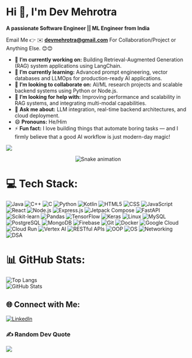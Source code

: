 #  Hi 👋, I'm Dev Mehrotra
**A passionate Software Engineer || ML Engineer from India**

Email Me 👉 ✉️ **devmehrotra@gmail.com** For Collaboration/Project or Anything Else. 😊😊

- 🔭 **I’m currently working on:** Building Retrieval-Augmented Generation (RAG) system applications using LangChain.
- 🌱 **I’m currently learning:** Advanced prompt engineering, vector databases and LLMOps for production-ready AI applications.
- 👯 **I’m looking to collaborate on:** AI/ML research projects and scalable backend systems using Python or Node.js.
- 🤔 **I’m looking for help with:** Improving performance and scalability in RAG systems, and integrating multi-modal capabilities.
- 💬 **Ask me about:** LLM integration, real-time backend architectures, and cloud deployment.
- 😄 **Pronouns:** He/Him
- ⚡ **Fun fact:** I love building things that automate boring tasks — and I firmly believe that a good AI workflow is just modern-day magic!



[![](https://visitcount.itsvg.in/api?id=alamimran613&icon=1&color=4)](https://visitcount.itsvg.in)

<!-- Snake Game Repo View -->

<div align="center">
  <img src="https://profile-readme-generator.com/assets/snake.svg" alt="Snake animation" />
</div>



# 💻 Tech Stack:

![Java](https://img.shields.io/badge/Java-%23ED8B00.svg?style=for-the-badge&logo=java&logoColor=white)
![C++](https://img.shields.io/badge/C++-00599C?style=for-the-badge&logo=c%2B%2B&logoColor=white)
![C](https://img.shields.io/badge/C-00599C?style=for-the-badge&logo=c&logoColor=white)
![Python](https://img.shields.io/badge/Python-3670A0?style=for-the-badge&logo=python&logoColor=ffdd54)
![Kotlin](https://img.shields.io/badge/Kotlin-%230095D5.svg?style=for-the-badge&logo=kotlin&logoColor=white)
![HTML5](https://img.shields.io/badge/HTML5-%23E34F26.svg?style=for-the-badge&logo=html5&logoColor=white)
![CSS](https://img.shields.io/badge/CSS-%231572B6.svg?style=for-the-badge&logo=css3&logoColor=white)
![JavaScript](https://img.shields.io/badge/JavaScript-F7DF1E?style=for-the-badge&logo=javascript&logoColor=black)
![React](https://img.shields.io/badge/React-%2361DAFB.svg?style=for-the-badge&logo=react&logoColor=black)
![Node.js](https://img.shields.io/badge/Node.js-339933?style=for-the-badge&logo=nodedotjs&logoColor=white)
![Express.js](https://img.shields.io/badge/Express.js-000000?style=for-the-badge&logo=express&logoColor=white)
![Jetpack Compose](https://img.shields.io/badge/Jetpack%20Compose-4285F4?style=for-the-badge&logo=jetpack-compose&logoColor=white)
![FastAPI](https://img.shields.io/badge/FastAPI-005571?style=for-the-badge&logo=fastapi)
![Scikit-learn](https://img.shields.io/badge/Scikit--learn-F7931E?style=for-the-badge&logo=scikit-learn&logoColor=white)
![Pandas](https://img.shields.io/badge/Pandas-150458?style=for-the-badge&logo=pandas&logoColor=white)
![TensorFlow](https://img.shields.io/badge/TensorFlow-FF6F00?style=for-the-badge&logo=tensorflow&logoColor=white)
![Keras](https://img.shields.io/badge/Keras-D00000?style=for-the-badge&logo=keras&logoColor=white)
![Linux](https://img.shields.io/badge/Linux-FCC624?style=for-the-badge&logo=linux&logoColor=black)
![MySQL](https://img.shields.io/badge/MySQL-4479A1?style=for-the-badge&logo=mysql&logoColor=white)
![PostgreSQL](https://img.shields.io/badge/PostgreSQL-336791?style=for-the-badge&logo=postgresql&logoColor=white)
![MongoDB](https://img.shields.io/badge/MongoDB-%2347A248.svg?style=for-the-badge&logo=mongodb&logoColor=white)
![Firebase](https://img.shields.io/badge/Firebase-FFCA28?style=for-the-badge&logo=firebase&logoColor=black)
![Git](https://img.shields.io/badge/Git-F05032?style=for-the-badge&logo=git&logoColor=white)
![Docker](https://img.shields.io/badge/Docker-2496ED?style=for-the-badge&logo=docker&logoColor=white)
![Google Cloud](https://img.shields.io/badge/Google%20Cloud-4285F4?style=for-the-badge&logo=google-cloud&logoColor=white)
![Cloud Run](https://img.shields.io/badge/Cloud%20Run-4285F4?style=for-the-badge&logo=google-cloud&logoColor=white)
![Vertex AI](https://img.shields.io/badge/Vertex%20AI-0F9D58?style=for-the-badge&logo=google-cloud&logoColor=white)
![RESTful APIs](https://img.shields.io/badge/REST%20API-000000?style=for-the-badge&logo=api&logoColor=white)
![OOP](https://img.shields.io/badge/OOP-%23F7931E?style=for-the-badge)
![OS](https://img.shields.io/badge/Operating%20Systems-%23007ACC?style=for-the-badge)
![Networking](https://img.shields.io/badge/Computer%20Networking-%230072C6?style=for-the-badge)
![DSA](https://img.shields.io/badge/Data%20Structures%20&%20Algorithms-ffb703?style=for-the-badge)


# 📊 GitHub Stats:
![Top Langs](https://github-readme-stats.vercel.app/api/top-langs/?username=devmeh19&theme=dark&hide_border=false&include_all_commits=true&count_private=true&layout=compact)<br>
![GitHub Stats](https://github-readme-stats.vercel.app/api?username=devmeh19&theme=dark&hide_border=false&include_all_commits=true&count_private=true)


## 🌐 Connect with Me:
[![LinkedIn](https://img.shields.io/badge/LinkedIn-%230077B5.svg?logo=linkedin&logoColor=white)]([https://linkedin.com/in/alamimran613](https://www.linkedin.com/in/dev-mehrotra-3026601b/))

### ✍️ Random Dev Quote
![](https://quotes-github-readme.vercel.app/api?type=horizontal&theme=radical)




